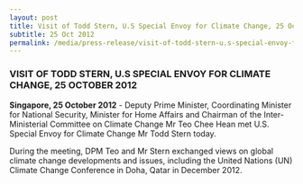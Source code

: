 ```yaml
---
layout: post
title: Visit of Todd Stern, U.S Special Envoy for Climate Change, 25 October 2012
subtitle: 25 Oct 2012
permalink: /media/press-release/visit-of-todd-stern-u.s-special-envoy-for-climate-change-25-october-2012
---
```


### VISIT OF TODD STERN, U.S SPECIAL ENVOY FOR CLIMATE CHANGE, 25 OCTOBER 2012

**Singapore, 25 October 2012** - Deputy Prime Minister, Coordinating Minister for National Security, Minister for Home Affairs and Chairman of the Inter-Ministerial Committee on Climate Change Mr Teo Chee Hean met U.S. Special Envoy for Climate Change Mr Todd Stern today.

During the meeting, DPM Teo and Mr Stern exchanged views on global climate change developments and issues, including the United Nations (UN) Climate Change Conference in Doha, Qatar in December 2012.